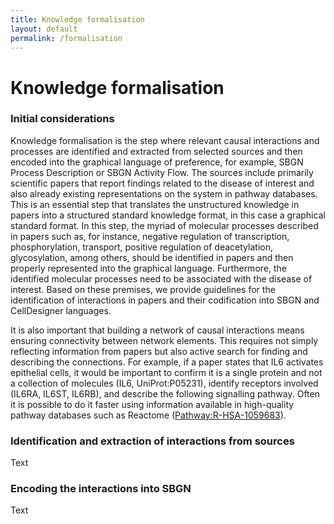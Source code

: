 ```yaml
---
title: Knowledge formalisation
layout: default
permalink: /formalisation
---
```


# Knowledge formalisation

### Initial considerations 

Knowledge formalisation is the step where relevant causal interactions and processes are identified and extracted from selected sources and then encoded into the graphical language of preference, for example, SBGN Process Description or SBGN Activity Flow. The sources include primarily scientific papers that report findings related to the disease of interest and also already existing representations on the system in pathway databases. This is an essential step that translates the unstructured knowledge in papers into a structured standard knowledge format, in this case a graphical standard format. In this step, the myriad of molecular processes described in papers such as, for instance, negative regulation of transcription, phosphorylation, transport, positive regulation of deacetylation, glycosylation, among others, should be identified in papers and then properly represented into the graphical language. Furthermore, the identified molecular processes need to be associated with the disease of interest. Based on these premises, we provide guidelines for the identification of interactions in papers and their codification into SBGN and CellDesigner languages.  

It is also important that building a network of causal interactions means ensuring connectivity between network elements. This requires not simply reflecting information from papers but also active search for finding and describing the connections. For example, if a paper states that IL6 activates epithelial cells, it would be important to confirm it is a single protein and not a collection of molecules (IL6, UniProt:P05231), identify receptors involved (IL6RA, IL6ST, IL6RB), and describe the following signalling pathway. Often it is possible to do it faster using information available in high-quality pathway databases such as Reactome ([Pathway:R-HSA-1059683](https://reactome.org/content/detail/R-HSA-1059683)).

### Identification and extraction of interactions from sources 

Text

### Encoding the interactions into SBGN

Text

